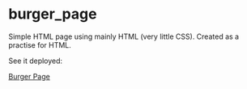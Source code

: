 # burger_page

Simple HTML page using mainly HTML (very little CSS). Created as a practise for HTML.

See it deployed:

[Burger Page](https://patzez.github.io/burger_page/)
